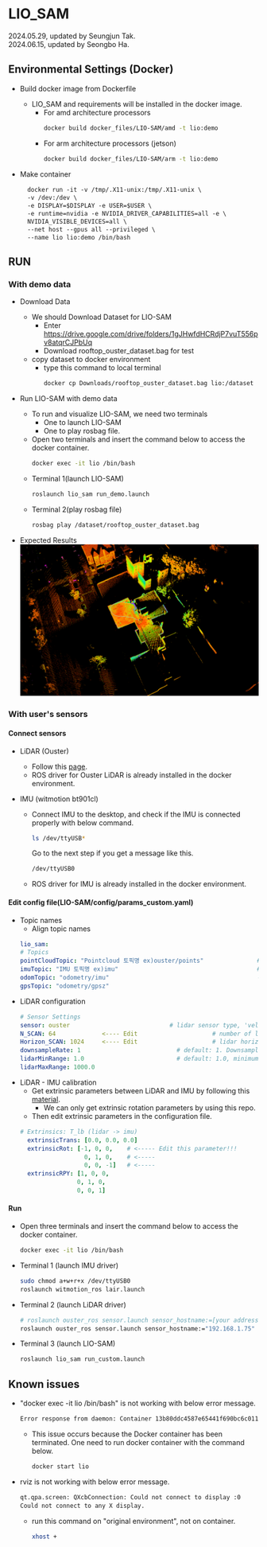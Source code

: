 # LIO_SAM
2024.05.29, updated by Seungjun Tak. </br>
2024.06.15, updated by Seongbo Ha.

## Environmental Settings (Docker)

- Build docker image from Dockerfile
    - LIO_SAM and requirements will be installed in the docker image.
      - For amd architecture processors
        ```bash
        docker build docker_files/LIO-SAM/amd -t lio:demo
        ```
      - For arm architecture processors (jetson)
        ```bash
        docker build docker_files/LIO-SAM/arm -t lio:demo
        ```

- Make container
  
  ```
    docker run -it -v /tmp/.X11-unix:/tmp/.X11-unix \
    -v /dev:/dev \
    -e DISPLAY=$DISPLAY -e USER=$USER \
    -e runtime=nvidia -e NVIDIA_DRIVER_CAPABILITIES=all -e \
    NVIDIA_VISIBLE_DEVICES=all \
    --net host --gpus all --privileged \
    --name lio lio:demo /bin/bash
  ```

  
## RUN
### With demo data
- Download Data
   - We should Download Dataset for LIO-SAM
     - Enter https://drive.google.com/drive/folders/1gJHwfdHCRdjP7vuT556pv8atqrCJPbUq
     - Download rooftop_ouster_dataset.bag for test
  - copy dataset to docker environment
    - type this command to local terminal
       ```bash
       docker cp Downloads/rooftop_ouster_dataset.bag lio:/dataset
       ```
  
- Run LIO-SAM with demo data
  - To run and visualize LIO-SAM, we need two terminals
    - One to launch LIO-SAM
    - One to play rosbag file.
  - Open two terminals and insert the command below to access the docker container.
    ```bash
    docker exec -it lio /bin/bash
    ```
  - Terminal 1(launch LIO-SAM)
    ```bash
    roslaunch lio_sam run_demo.launch
    ```
  - Terminal 2(play rosbag file)
    ```bash
    rosbag play /dataset/rooftop_ouster_dataset.bag
    ```
- Expected Results
  ![alt text](LIO_SAM.png)

### With user's sensors
#### Connect sensors
- LiDAR (Ouster)
  - Follow this [page](https://github.com/Lab-of-AI-and-Robotics/Lair_Code_Implementation_Manual/blob/main/manual/Ouster.md).
  - ROS driver for Ouster LiDAR is already installed in the docker environment.
    
- IMU (witmotion bt901cl)
  - Connect IMU to the desktop, and check if the IMU is connected properly with below command.
    ```bash
    ls /dev/ttyUSB*
    ```
    Go to the next step if you get a message like this.
    ```bash
    /dev/ttyUSB0
    ```  
  - ROS driver for IMU is already installed in the docker environment.

#### Edit config file(LIO-SAM/config/params_custom.yaml)
  - Topic names
    - Align topic names
    ```yaml
    lio_sam:
    # Topics
    pointCloudTopic: "Pointcloud 토픽명 ex)ouster/points"               # Point cloud data
    imuTopic: "IMU 토픽명 ex)imu"                                       # IMU data
    odomTopic: "odometry/imu"                                          # IMU pre-preintegration odometry, same frequency as IMU
    gpsTopic: "odometry/gpsz"
    ```
  - LiDAR configuration
    ```yaml
    # Sensor Settings
    sensor: ouster                            # lidar sensor type, 'velodyne' or 'ouster' or 'livox'
    N_SCAN: 64             <---- Edit                     # number of lidar channel (i.e., Velodyne/Ouster: 16, 32, 64, 128, Livox Horizon: 6)
    Horizon_SCAN: 1024     <---- Edit                     # lidar horizontal resolution (Velodyne:1800, Ouster:512,1024,2048, Livox Horizon: 4000)
    downsampleRate: 1                           # default: 1. Downsample your data if too many points. i.e., 16 = 64 / 4, 16 = 16 / 1
    lidarMinRange: 1.0                          # default: 1.0, minimum lidar range to be used
    lidarMaxRange: 1000.0
    ```
  - LiDAR - IMU calibration
    - Get extrinsic parameters between LiDAR and IMU by following this [material](https://github.com/Lab-of-AI-and-Robotics/Lair_Code_Implementation_Manual/blob/main/manual/LiDAR-IMU_calibration.md).
      - We can only get extrinsic rotation parameters by using this repo.
    - Then edit extrinsic parameters in the configuration file.
    ```yaml
    # Extrinsics: T_lb (lidar -> imu)
      extrinsicTrans: [0.0, 0.0, 0.0]            
      extrinsicRot: [-1, 0, 0,    # <----- Edit this parameter!!! 
                      0, 1, 0,    # <-----
                      0, 0, -1]   # <-----
      extrinsicRPY: [1, 0, 0,
                    0, 1, 0,
                    0, 0, 1]
    ```
#### Run
  - Open three terminals and insert the command below to access the docker container.
    ```bash
    docker exec -it lio /bin/bash
    ```
  - Terminal 1 (launch IMU driver)
    ```bash
    sudo chmod a+w+r+x /dev/ttyUSB0
    roslaunch witmotion_ros lair.launch
    ```
  - Terminal 2 (launch LiDAR driver)
    ```bash
    # roslaunch ouster_ros sensor.launch sensor_hostname:=[your address] udp_dest:=[your address]
    roslaunch ouster_ros sensor.launch sensor_hostname:="192.168.1.75" udp_dest:="192.168.1.100"
    ```
  - Terminal 3 (launch LIO-SAM)
    ```bash
    roslaunch lio_sam run_custom.launch
    ```


## Known issues
- "docker exec -it lio /bin/bash" is not working with below error message.
    ```bash
    Error response from daemon: Container 13b80ddc4587e65441f690bc6c011eeb5626b01addabb4ebcb2c0386c595135b is not running
    ```
    - This issue occurs because the Docker container has been terminated. One need to run docker container with the command below.
        ```bash
        docker start lio
        ```
- rviz is not working with below error message.
  ```bash
  qt.qpa.screen: QXcbConnection: Could not connect to display :0
  Could not connect to any X display.
  ```
  - run this command on "original environment", not on container.
    ```bash
    xhost +
    ```
